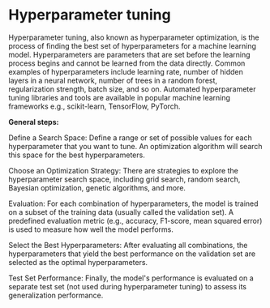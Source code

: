 # Hyperparameter tuning

Hyperparameter tuning, also known as hyperparameter optimization, is the process of finding the best set of hyperparameters for a machine learning model. Hyperparameters are parameters that are set before the learning process begins and cannot be learned from the data directly. Common examples of hyperparameters include learning rate, number of hidden layers in a neural network, number of trees in a random forest, regularization strength, batch size, and so on. Automated hyperparameter tuning libraries and tools are available in popular machine learning frameworks e.g., scikit-learn, TensorFlow, PyTorch.

**General steps:**

Define a Search Space: Define a range or set of possible values for each hyperparameter that you want to tune. An optimization algorithm will search this space for the best hyperparameters.

Choose an Optimization Strategy: There are strategies to explore the hyperparameter search space, including grid search, random search, Bayesian optimization, genetic algorithms, and more.

Evaluation: For each combination of hyperparameters, the model is trained on a subset of the training data (usually called the validation set). A predefined evaluation metric (e.g., accuracy, F1-score, mean squared error) is used to measure how well the model performs.

Select the Best Hyperparameters: After evaluating all combinations, the hyperparameters that yield the best performance on the validation set are selected as the optimal hyperparameters.

Test Set Performance: Finally, the model's performance is evaluated on a separate test set (not used during hyperparameter tuning) to assess its generalization performance.
